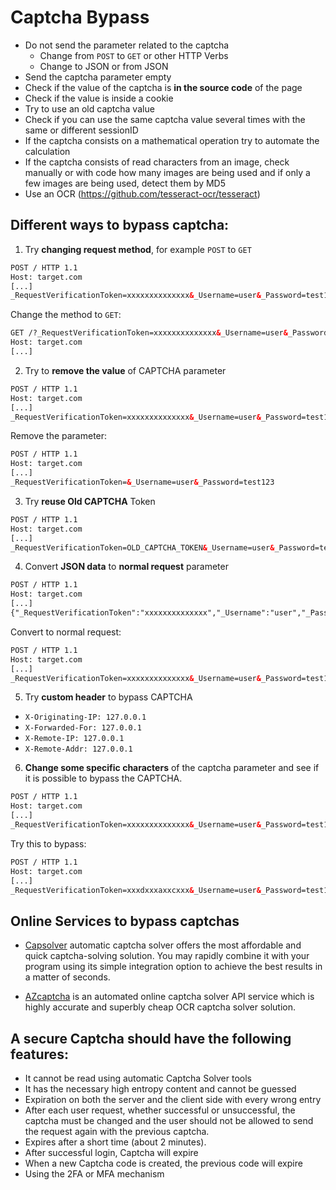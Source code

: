 # Captcha Bypass
* Do not send the parameter related to the captcha
  * Change from `POST` to `GET` or other HTTP Verbs
  * Change to JSON or from JSON
* Send the captcha parameter empty
* Check if the value of the captcha is **in the source code** of the page
* Check if the value is inside a cookie
* Try to use an old captcha value
* Check if you can use the same captcha value several times with the same or different sessionID
* If the captcha consists on a mathematical operation try to automate the calculation
* If the captcha consists of read characters from an image, check manually or with code how many images are being used and if only a few images are being used, detect them by MD5
* Use an OCR (https://github.com/tesseract-ocr/tesseract)


## Different ways to bypass captcha:
1. Try **changing request method**, for example `POST` to `GET`
```html
POST / HTTP 1.1
Host: target.com
[...]
_RequestVerificationToken=xxxxxxxxxxxxxx&_Username=user&_Password=test123
```
Change the method to `GET`:
```html
GET /?_RequestVerificationToken=xxxxxxxxxxxxxx&_Username=user&_Password=test123 HTTP 1.1
Host: target.com
[...]
```
2. Try to **remove the value** of CAPTCHA parameter
```html
POST / HTTP 1.1
Host: target.com
[...]
_RequestVerificationToken=xxxxxxxxxxxxxx&_Username=user&_Password=test123
```
Remove the parameter:
```html
POST / HTTP 1.1
Host: target.com
[...]
_RequestVerificationToken=&_Username=user&_Password=test123
```

3. Try **reuse Old CAPTCHA** Token
```html
POST / HTTP 1.1
Host: target.com
[...]
_RequestVerificationToken=OLD_CAPTCHA_TOKEN&_Username=user&_Password=test123
```

4. Convert **JSON data** to **normal request** parameter
```html
POST / HTTP 1.1
Host: target.com
[...]
{"_RequestVerificationToken":"xxxxxxxxxxxxxx","_Username":"user","_Password":"test123"}
```
Convert to normal request:
```html
POST / HTTP 1.1
Host: target.com
[...]
_RequestVerificationToken=xxxxxxxxxxxxxx&_Username=user&_Password=test123
```

5. Try **custom header** to bypass CAPTCHA

* `X-Originating-IP: 127.0.0.1`
* `X-Forwarded-For: 127.0.0.1`
* `X-Remote-IP: 127.0.0.1`
* `X-Remote-Addr: 127.0.0.1`

6. **Change some specific characters** of the captcha parameter and see if it is possible to bypass the CAPTCHA.

```html
POST / HTTP 1.1
Host: target.com
[...]
_RequestVerificationToken=xxxxxxxxxxxxxx&_Username=user&_Password=test123
```
Try this to bypass:

```html
POST / HTTP 1.1
Host: target.com
[...]
_RequestVerificationToken=xxxdxxxaxxcxxx&_Username=user&_Password=test123
```


## Online Services to bypass captchas
* [Capsolver](https://www.capsolver.com/) automatic captcha solver offers the most affordable and quick captcha-solving solution. You may rapidly combine it with your program using its simple integration option to achieve the best results in a matter of seconds.

* [AZcaptcha](https://azcaptcha.com/) is an automated online captcha solver API service which is highly accurate and superbly cheap OCR captcha solver solution.


## A secure Captcha should have the following features:
* It cannot be read using automatic Captcha Solver tools
* It has the necessary high entropy content and cannot be guessed
* Expiration on both the server and the client side with every wrong entry
* After each user request, whether successful or unsuccessful, the captcha must be changed and the user should not be allowed to send the request again with the previous captcha.
* Expires after a short time (about 2 minutes).
* After successful login, Captcha will expire
* When a new Captcha code is created, the previous code will expire
* Using the 2FA or MFA mechanism
